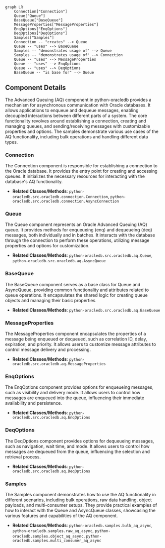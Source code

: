 ```mermaid
graph LR
    Connection["Connection"]
    Queue["Queue"]
    BaseQueue["BaseQueue"]
    MessageProperties["MessageProperties"]
    EnqOptions["EnqOptions"]
    DeqOptions["DeqOptions"]
    Samples["Samples"]
    Connection -- "creates" --> Queue
    Queue -- "uses" --> BaseQueue
    Samples -- "demonstrates usage of" --> Queue
    Samples -- "demonstrates usage of" --> Connection
    Queue -- "uses" --> MessageProperties
    Queue -- "uses" --> EnqOptions
    Queue -- "uses" --> DeqOptions
    BaseQueue -- "is base for" --> Queue
```

## Component Details

The Advanced Queuing (AQ) component in python-oracledb provides a mechanism for asynchronous communication with Oracle databases. It allows applications to enqueue and dequeue messages, enabling decoupled interactions between different parts of a system. The core functionality revolves around establishing a connection, creating and managing queues, and sending/receiving messages with customizable properties and options. The samples demonstrate various use cases of the AQ functionality, including bulk operations and handling different data types.

### Connection
The Connection component is responsible for establishing a connection to the Oracle database. It provides the entry point for creating and accessing queues. It initializes the necessary resources for interacting with the database's AQ functionality.
- **Related Classes/Methods**: `python-oracledb.src.oracledb.connection.Connection`, `python-oracledb.src.oracledb.connection.AsyncConnection`

### Queue
The Queue component represents an Oracle Advanced Queuing (AQ) queue. It provides methods for enqueueing (enq) and dequeueing (deq) messages, both individually and in batches. It interacts with the database through the connection to perform these operations, utilizing message properties and options for customization.
- **Related Classes/Methods**: `python-oracledb.src.oracledb.aq.Queue`, `python-oracledb.src.oracledb.aq.AsyncQueue`

### BaseQueue
The BaseQueue component serves as a base class for Queue and AsyncQueue, providing common functionality and attributes related to queue operations. It encapsulates the shared logic for creating queue objects and managing their basic properties.
- **Related Classes/Methods**: `python-oracledb.src.oracledb.aq.BaseQueue`

### MessageProperties
The MessageProperties component encapsulates the properties of a message being enqueued or dequeued, such as correlation ID, delay, expiration, and priority. It allows users to customize message attributes to control message delivery and processing.
- **Related Classes/Methods**: `python-oracledb.src.oracledb.aq.MessageProperties`

### EnqOptions
The EnqOptions component provides options for enqueueing messages, such as visibility and delivery mode. It allows users to control how messages are enqueued into the queue, influencing their immediate availability and persistence.
- **Related Classes/Methods**: `python-oracledb.src.oracledb.aq.EnqOptions`

### DeqOptions
The DeqOptions component provides options for dequeueing messages, such as navigation, wait time, and mode. It allows users to control how messages are dequeued from the queue, influencing the selection and retrieval process.
- **Related Classes/Methods**: `python-oracledb.src.oracledb.aq.DeqOptions`

### Samples
The Samples component demonstrates how to use the AQ functionality in different scenarios, including bulk operations, raw data handling, object payloads, and multi-consumer setups. They provide practical examples of how to interact with the Queue and AsyncQueue classes, showcasing the various features and capabilities of the AQ component.
- **Related Classes/Methods**: `python-oracledb.samples.bulk_aq_async`, `python-oracledb.samples.raw_aq_async`, `python-oracledb.samples.object_aq_async`, `python-oracledb.samples.multi_consumer_aq_async`
